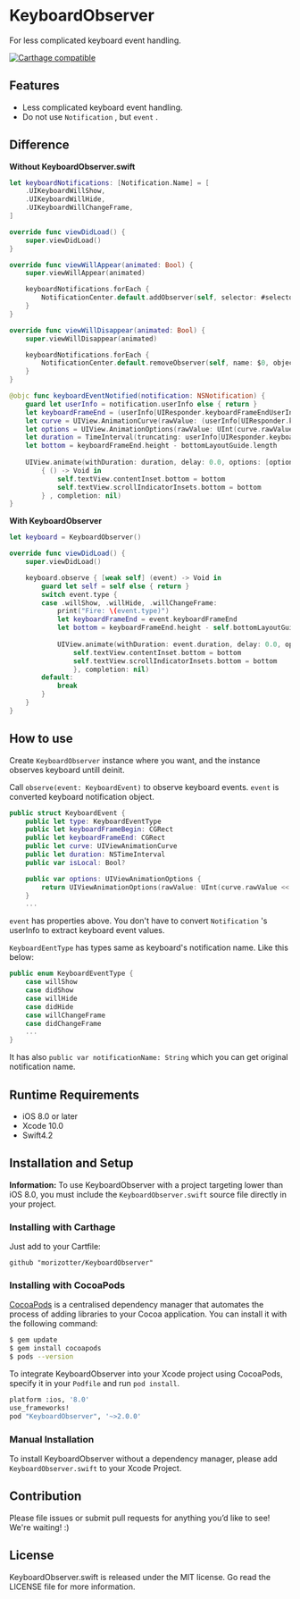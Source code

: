 # KeyboardObserver
For less complicated keyboard event handling.

[![Carthage compatible](https://img.shields.io/badge/Carthage-compatible-4BC51D.svg?style=flat)](https://github.com/Carthage/Carthage)

## Features

- Less complicated keyboard event handling.
- Do not use `Notification` , but `event` .

## Difference

**Without KeyboardObserver.swift**

```Swift
let keyboardNotifications: [Notification.Name] = [
    .UIKeyboardWillShow,
    .UIKeyboardWillHide,
    .UIKeyboardWillChangeFrame,
]

override func viewDidLoad() {
    super.viewDidLoad()
}

override func viewWillAppear(animated: Bool) {
    super.viewWillAppear(animated)

    keyboardNotifications.forEach {
        NotificationCenter.default.addObserver(self, selector: #selector(keyboardEventNotified:), name: $0, object: nil)
    }
}

override func viewWillDisappear(animated: Bool) {
    super.viewWillDisappear(animated)

    keyboardNotifications.forEach {
        NotificationCenter.default.removeObserver(self, name: $0, object: nil)
    }
}

@objc func keyboardEventNotified(notification: NSNotification) {
    guard let userInfo = notification.userInfo else { return }
    let keyboardFrameEnd = (userInfo[UIResponder.keyboardFrameEndUserInfoKey] as! NSValue).cgRectValue
    let curve = UIView.AnimationCurve(rawValue: (userInfo[UIResponder.keyboardAnimationCurveUserInfoKey] as! NSNumber).intValue)!
    let options = UIView.AnimationOptions(rawValue: UInt(curve.rawValue << 16))
    let duration = TimeInterval(truncating: userInfo[UIResponder.keyboardAnimationDurationUserInfoKey] as! NSNumber)
    let bottom = keyboardFrameEnd.height - bottomLayoutGuide.length
    
    UIView.animate(withDuration: duration, delay: 0.0, options: [options], animations:
        { () -> Void in
            self.textView.contentInset.bottom = bottom
            self.textView.scrollIndicatorInsets.bottom = bottom
        } , completion: nil)
}
```

**With KeyboardObserver**

```Swift
let keyboard = KeyboardObserver()

override func viewDidLoad() {
    super.viewDidLoad()

    keyboard.observe { [weak self] (event) -> Void in
        guard let self = self else { return }
        switch event.type {
        case .willShow, .willHide, .willChangeFrame:
            print("Fire: \(event.type)")
            let keyboardFrameEnd = event.keyboardFrameEnd
            let bottom = keyboardFrameEnd.height - self.bottomLayoutGuide.length
            
            UIView.animate(withDuration: event.duration, delay: 0.0, options: [event.options], animations: { () -> Void in
                self.textView.contentInset.bottom = bottom
                self.textView.scrollIndicatorInsets.bottom = bottom
                }, completion: nil)
        default:
            break
        }
    }
}
```

## How to use

Create `KeyboardObserver` instance where you want, and the instance observes keyboard untill deinit.

Call `observe(event: KeyboardEvent)` to observe keyboard events. `event` is converted keyboard notification object.

```swift
public struct KeyboardEvent {
    public let type: KeyboardEventType
    public let keyboardFrameBegin: CGRect
    public let keyboardFrameEnd: CGRect
    public let curve: UIViewAnimationCurve
    public let duration: NSTimeInterval
    public var isLocal: Bool?

    public var options: UIViewAnimationOptions {
        return UIViewAnimationOptions(rawValue: UInt(curve.rawValue << 16))
    }
    ...
```

`event` has properties above. You don't have to convert `Notification` 's userInfo to extract keyboard event values.

`KeyboardEentType` has types same as keyboard's notification name. Like this below:

```Swift
public enum KeyboardEventType {
    case willShow
    case didShow
    case willHide
    case didHide
    case willChangeFrame
    case didChangeFrame
    ...
}
```

It has also `public var notificationName: String` which you can get original notification name.

## Runtime Requirements

- iOS 8.0 or later
- Xcode 10.0 
- Swift4.2

## Installation and Setup

**Information:** To use KeyboardObserver with a project targeting lower than iOS 8.0, you must include the `KeyboardObserver.swift` source file directly in your project.

### Installing with Carthage

Just add to your Cartfile:

```ogdl
github "morizotter/KeyboardObserver"
```

### Installing with CocoaPods

[CocoaPods](http://cocoapods.org) is a centralised dependency manager that automates the process of adding libraries to your Cocoa application. You can install it with the following command:

```bash
$ gem update
$ gem install cocoapods
$ pods --version
```

To integrate KeyboardObserver into your Xcode project using CocoaPods, specify it in your `Podfile` and run `pod install`.

```bash
platform :ios, '8.0'
use_frameworks!
pod "KeyboardObserver", '~>2.0.0'
```

### Manual Installation

To install KeyboardObserver without a dependency manager, please add `KeyboardObserver.swift` to your Xcode Project.

## Contribution

Please file issues or submit pull requests for anything you’d like to see! We're waiting! :)

## License
KeyboardObserver.swift is released under the MIT license. Go read the LICENSE file for more information.
